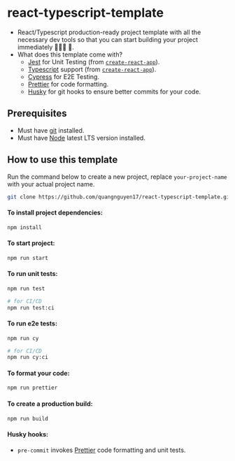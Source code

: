 # react-typescript-template

- React/Typescript production-ready project template with all the necessary dev tools so that you can start building your project immediately 🧑🏻‍💻 🚀.
- What does this template come with?
  - [Jest](https://jestjs.io/) for Unit Testing (from [`create-react-app`](https://create-react-app.dev/)).
  - [Typescript](https://www.typescriptlang.org/) support (from [`create-react-app`](https://create-react-app.dev/)).
  - [Cypress](https://www.cypress.io/) for E2E Testing.
  - [Prettier](https://prettier.io/) for code formatting.
  - [Husky](https://github.com/typicode/husky) for git hooks to ensure better commits for your code.

## Prerequisites

- Must have [git](https://git-scm.com/) installed.
- Must have [Node](https://nodejs.org/en/) latest LTS version installed.

## How to use this template

Run the command below to create a new project, replace `your-project-name` with your actual project name.

```bash
git clone https://github.com/quangnguyen17/react-typescript-template.git your-project-name
```

#### To install project dependencies:

```bash
npm install
```

#### To start project:

```bash
npm run start
```

#### To run unit tests:

```bash
npm run test

# for CI/CD
npm run test:ci
```

#### To run e2e tests:

```bash
npm run cy

# for CI/CD
npm run cy:ci
```

#### To format your code:

```bash
npm run prettier
```

#### To create a production build:

```bash
npm run build
```

#### Husky hooks:

- `pre-commit` invokes [Prettier](https://prettier.io/) code formatting and unit tests.
